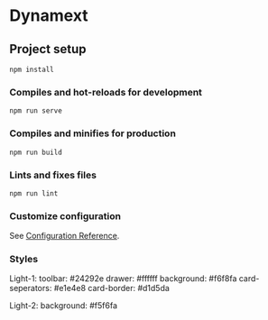 # Dynamext

## Project setup
```
npm install
```

### Compiles and hot-reloads for development
```
npm run serve
```

### Compiles and minifies for production
```
npm run build
```

### Lints and fixes files
```
npm run lint
```

### Customize configuration
See [Configuration Reference](https://cli.vuejs.org/config/).

### Styles

Light-1:
toolbar: #24292e
drawer: #ffffff
background: #f6f8fa
card-seperators: #e1e4e8
card-border: #d1d5da
 
 Light-2:
background: #f5f6fa
